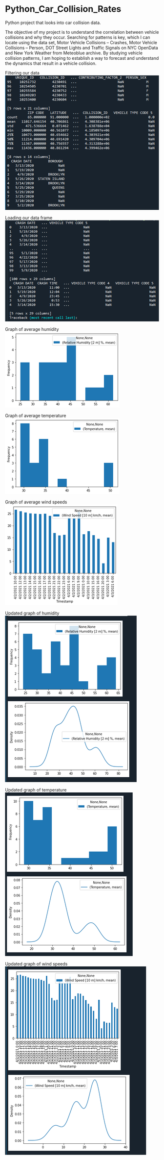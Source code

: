 # Python_Car_Collision_Rates
Python project that looks into car collision data.

The objective of my project is to understand the correlation between vehicle collisions and why they occur. Searching for patterns is key, which I can locate using the data set, Motor Vehicle Collisions – Crashes, Motor Vehicle Collisions – Person, DOT Street Lights and Traffic Signals on NYC OpenData and New York Weather from Meteoblue archive. By studying vehicle collision patterns, I am hoping to establish a way to forecast and understand the dynamics that result in a vehicle collision.

Filtering our data\
![Data Filter](/images/filtering_data.PNG)

Loading our data frame\
![Data Frame](/images/load_df.PNG)

Graph of average humidity\
![Average Humidity](/images/avgHumidity.png)

Graph of average temperature\
![Average Temperature](/images/avgTemperature.png)

Graph of average wind speeds\
![Average Wind Speeds](/images/avgWindSpeeds.png)

Updated graph of humidity\
![Updated Humidity](/images/theHumidity.PNG)

Updated graph of temperature\
![Updated Temperature](/images/theTemperature.PNG)

Updated graph of wind speeds\
![Updated Wind Speeds](/images/theWindSpeed.PNG)
